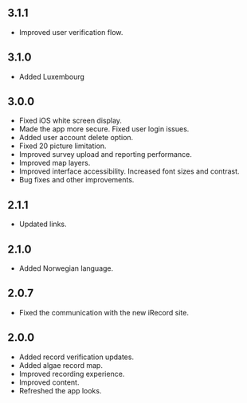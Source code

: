## 3.1.1

- Improved user verification flow.

## 3.1.0

- Added Luxembourg

## 3.0.0

- Fixed iOS white screen display.
- Made the app more secure. Fixed user login issues.
- Added user account delete option.
- Fixed 20 picture limitation.
- Improved survey upload and reporting performance.
- Improved map layers.
- Improved interface accessibility. Increased font sizes and contrast.
- Bug fixes and other improvements.

## 2.1.1

- Updated links.

## 2.1.0

- Added Norwegian language.

## 2.0.7

- Fixed the communication with the new iRecord site.

## 2.0.0

- Added record verification updates.
- Added algae record map.
- Improved recording experience.
- Improved content.
- Refreshed the app looks.

